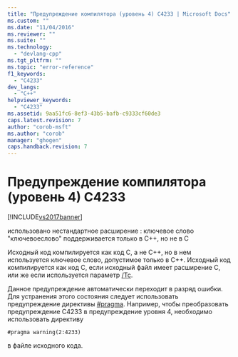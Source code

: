 ```yaml
---
title: "Предупреждение компилятора (уровень 4) C4233 | Microsoft Docs"
ms.custom: ""
ms.date: "11/04/2016"
ms.reviewer: ""
ms.suite: ""
ms.technology: 
  - "devlang-cpp"
ms.tgt_pltfrm: ""
ms.topic: "error-reference"
f1_keywords: 
  - "C4233"
dev_langs: 
  - "C++"
helpviewer_keywords: 
  - "C4233"
ms.assetid: 9aa51fc6-8ef3-43b5-bafb-c9333cf60de3
caps.latest.revision: 7
author: "corob-msft"
ms.author: "corob"
manager: "ghogen"
caps.handback.revision: 7
---
```

# Предупреждение компилятора (уровень 4) C4233
[!INCLUDE[vs2017banner](../../assembler/inline/includes/vs2017banner.md)]

использовано нестандартное расширение : ключевое слово "ключевоеслово" поддерживается только в C\+\+, но не в C  
  
 Исходный код компилируется как код C, а не C\+\+, но в нем используется ключевое слово, допустимое только в C\+\+.  Исходный код компилируется как код C, если исходный файл имеет расширение C, или же если используется параметр [\/Tc](../../build/reference/tc-tp-tc-tp-specify-source-file-type.md).  
  
 Данное предупреждение автоматически переходит в разряд ошибки.  Для устранения этого состояния следует использовать предупреждение директивы [\#pragma](../../preprocessor/warning.md).  Например, чтобы преобразовать предупреждение C4233 в предупреждение уровня 4, необходимо использовать директиву  
  
```  
#pragma warning(2:4233)  
```  
  
 в файле исходного кода.